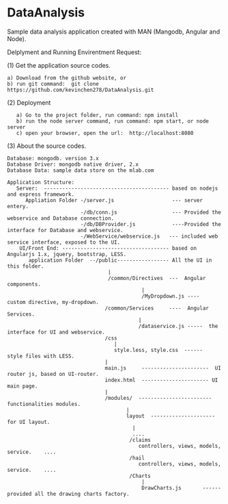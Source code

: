 # DataAnalysis
Sample data analysis application created with MAN (Mangodb, Angular and Node).



Delplyment and Running Envirentment Request:

(1) Get the application source codes.

    a) Download from the github website, or
    b) run git command:  git clone https://github.com/kevinchen278/DataAnalysis.git

(2) Deployment

       a) Go to the project folder, run command: npm install
       b) run the node server command, run command: npm start, or node server
       c) open your browser, open the url:  http://localhost:8080
   
(3) About the source codes.

    Database: mongodb. version 3.x
    Database Driver: mongodb native driver, 2.x
    Database Data: sample data store on the mlab.com
    
    Application Structure: 
       Server:  ----------------------------------------- based on nodejs and express framework.
          Appliation Folder -/server.js                   --- server entery.
                            -/db/conn.js                  --- Provided the webservice and Database connection.
                            -/db/DBProvider.js            ----Provided the interface for Database and webservice.
                            -/WebService/webservice.js   --- included web service interface, exposed to the UI.
        UI/Front End: ----------------------------------- based on Angularjs 1.x, jquery, bootstrap, LESS.
           application Folder  --/public----------------- All the UI in this folder.
                                     |
                                     /common/Directives  ---  Angular components.
                                                |   
                                                /MyDropdown.js ----  custom directive, my-dropdown.
                                    /common/Services     ----  Angular Services.
                                               |
                                               /dataservice.js -----  the interface for UI and webservice.
                                    /css
                                       |
                                       style.less, style.css  ------  style files with LESS.
                                    |
                                    main.js     ----------------------  UI router js, based on UI-router.
                                    index.html  ---------------------- UI main page.
                                    |
                                    /modules/  ------------------------ functionalities modules.
                                           |
                                           layout  --------------------- for UI layout.
                                             |
                                             ....
                                            /claims
                                               controllers, views, models, service.    ....
                                            /hail
                                               controllers, views, models, service.    ....
                                            /Charts
                                                |
                                                DrawCharts.js       ------ provided all the drawing charts factory.
                                                

       
       
         
    
    
   
   



    
